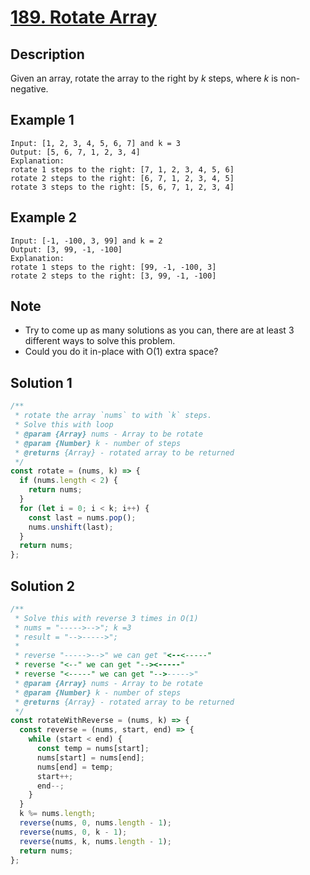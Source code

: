 # [189. Rotate Array](https://leetcode.com/problems/rotate-array/)

## Description

Given an array, rotate the array to the right by *k* steps, where *k* is non-negative.

## Example 1

```example
Input: [1, 2, 3, 4, 5, 6, 7] and k = 3
Output: [5, 6, 7, 1, 2, 3, 4]
Explanation:
rotate 1 steps to the right: [7, 1, 2, 3, 4, 5, 6]
rotate 2 steps to the right: [6, 7, 1, 2, 3, 4, 5]
rotate 3 steps to the right: [5, 6, 7, 1, 2, 3, 4]
```

## Example 2

```example
Input: [-1, -100, 3, 99] and k = 2
Output: [3, 99, -1, -100]
Explanation:
rotate 1 steps to the right: [99, -1, -100, 3]
rotate 2 steps to the right: [3, 99, -1, -100]
```

## Note

- Try to come up as many solutions as you can, there are at least 3 different ways to solve this problem.
- Could you do it in-place with O(1) extra space?

## Solution 1

```javascript
/**
 * rotate the array `nums` to with `k` steps.
 * Solve this with loop
 * @param {Array} nums - Array to be rotate
 * @param {Number} k - number of steps
 * @returns {Array} - rotated array to be returned
 */
const rotate = (nums, k) => {
  if (nums.length < 2) {
    return nums;
  }
  for (let i = 0; i < k; i++) {
    const last = nums.pop();
    nums.unshift(last);
  }
  return nums;
};
```

## Solution 2

```javascript
/**
 * Solve this with reverse 3 times in O(1)
 * nums = "----->-->"; k =3
 * result = "-->----->";
 *
 * reverse "----->-->" we can get "<--<-----"
 * reverse "<--" we can get "--><-----"
 * reverse "<-----" we can get "-->----->"
 * @param {Array} nums - Array to be rotate
 * @param {Number} k - number of steps
 * @returns {Array} - rotated array to be returned
 */
const rotateWithReverse = (nums, k) => {
  const reverse = (nums, start, end) => {
    while (start < end) {
      const temp = nums[start];
      nums[start] = nums[end];
      nums[end] = temp;
      start++;
      end--;
    }
  }
  k %= nums.length;
  reverse(nums, 0, nums.length - 1);
  reverse(nums, 0, k - 1);
  reverse(nums, k, nums.length - 1);
  return nums;
};
```
